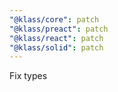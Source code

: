 ```yaml
---
"@klass/core": patch
"@klass/preact": patch
"@klass/react": patch
"@klass/solid": patch
---
```


Fix types
